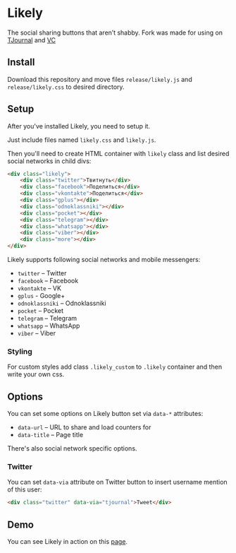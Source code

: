 # Likely

The social sharing buttons that aren’t shabby.
Fork was made for using on [TJournal](https://tjournal.ru) and [VC](https://vc.ru)

## Install

Download this repository and move files `release/likely.js` and 
`release/likely.css` to desired directory.

## Setup

After you've installed Likely, you need to setup it.

Just include files named `likely.css` and `likely.js`.

Then you'll need to create HTML container with `likely` class and list desired 
social networks in child divs:

```html
<div class="likely">
    <div class="twitter">Твитнуть</div>
    <div class="facebook">Поделиться</div>
    <div class="vkontakte">Поделиться</div>
    <div class="gplus"></div>
    <div class="odnoklassniki"></div>
    <div class="pocket"></div>
    <div class="telegram"></div>
    <div class="whatsapp"></div>
    <div class="viber"></div>
    <div class="more"></div>
</div>
```

Likely supports following social networks and mobile messengers:

* `twitter` – Twitter
* `facebook` – Facebook
* `vkontakte` – VK
* `gplus` - Google+
* `odnoklassniki` – Odnoklassniki
* `pocket` – Pocket
* `telegram` – Telegram
* `whatsapp` – WhatsApp
* `viber` – Viber

### Styling

For custom styles add class `.likely_custom` to `.likely` container and then write your own css.

## Options

You can set some options on Likely button set via `data-*` attributes:

* `data-url` – URL to share and load counters for
* `data-title` – Page title

There's also social network specific options.

### Twitter

You can set `data-via` attribute on Twitter button to insert username mention 
of this user:

```html
<div class="twitter" data-via="tjournal">Tweet</div>
```

## Demo

You can see Likely in action on this [page](http://valerypatorius.github.io/Likely/).
